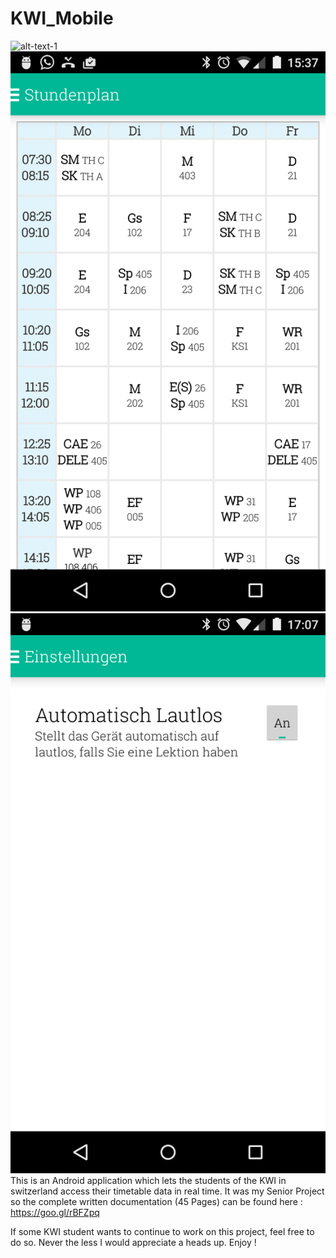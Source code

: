 KWI_Mobile
==========
![alt-text-1](https://raw.githubusercontent.com/Hadjimina/KWI_Mobile/master/KWIfront.png)![alt-text-2](https://raw.githubusercontent.com/Hadjimina/KWI_Mobile/master/table.png)![alt-text-3](https://raw.githubusercontent.com/Hadjimina/KWI_Mobile/master/settings.png)
This is an Android application which lets the students of the KWI in switzerland access their timetable data in real time.
It was my Senior Project so the complete written documentation (45 Pages) can be found here : https://goo.gl/rBFZpq

If some KWI student wants to continue to work on this project, feel free to do so. Never the less I would appreciate a heads up. Enjoy !

